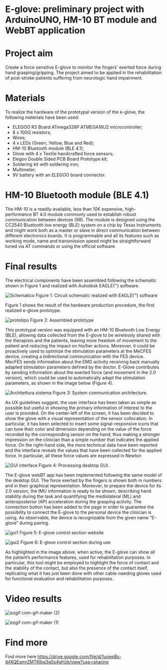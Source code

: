 # E-glove: preliminary project with ArduinoUNO, HM-10 BT module and WebBT application



# Project aim
Create a force sensitive E-glove to monitor the fingers' exerted force during hand grasping/gripping. The project aimed to be applied in the rehabilitation of post-stroke patients suffering from neurologic hand impairment.

# Materials
To realize the hardware of the prototypal version of the e-glove, the following materials have been used:
- ELEGOO R3 Board ATmega328P ATMEGA16U2 microcontroller; 
- 8 x 100Ω resistors;
- Wires;
- 4 x LEDs (Green, Yellow, Blue and Red);
- HM-10 Bluetooth module (BLE 4.1);
- Glove with 4 x Textile handcrafted force sensors;
- Elegoo Double Sided PCB Board Prototype kit;
- Soldering kit with soldering iron;
- Multimeter;
- 9V battery with an ELEGOO board connector.



# HM-10 Bluetooth module (BLE 4.1)
The HM-10 is a readily available, less than 10€ expensive, high-performance BT 4.0 module commonly used to establish robust communication between devices (98). The module is designed using the CC2540 Bluetooth low energy (BLE) system on a chip by Texas Instruments and might work both as a master or slave in direct communication between different electronics boards. It is programmable and all its features such as working mode, name and transmission speed might be straightforward tuned via AT commands or using the official software.


# Final results
The electrical components have been assembled following the schematic shown in Figure 1 and realized with Autodesk EAGLE(™) software.

![Schematico](https://user-images.githubusercontent.com/63125253/111863587-cf216180-895c-11eb-911e-cb5fafc0b5b8.png)
Figure 1: Circuit schematic realized with EAGLE(™) software


Figure 1 shows the result of the hardware production procedure, the first realized e-glove prototype.


![prototipo](https://user-images.githubusercontent.com/63125253/111863633-06900e00-895d-11eb-8d4b-499c15448271.png)
Figure 2: Assembled prototype

This prototypal version was equipped with an HM-10 Bluetooth Low Energy (BLE), allowing data collected from the E-glove to be wirelessly shared with the therapists and the patients, leaving more freedom of movement to the patient and reducing the impact on his/her actions. Moreover, it could be proactively used to optimize the stimulation parameters at the MeCFES device, creating a bidirectional communication with the FES device. MecFES sends information about the EMG activity receiving back manually adapted stimulation parameters defined by the doctor. E-Glove contributes by sending information about the exerted force (and movement in the 2.0 version), which could be used to automatically adapt the stimulation parameters, as shown in the image below (Figure 4). 


![Architettura sistema](https://user-images.githubusercontent.com/63125253/111864033-f9741e80-895e-11eb-9fad-053ab40a20f6.jpg)
Figure 3: System communication architecture.
 
As UX guidelines suggest, the user interface has been taken as simple as possible but useful in showing the primary information of interest to the user is provided. On the center-left of the screen, it has been decided to show the glove with a visual representation of the sensor collocation. In particular, it has been selected to insert some signal-responsive icons that can tune their color and dimension depending on the value of the force recorded by the corresponding sensor on the hand, thus making a stronger impression on the clinician than a simple number that indicates the applied force. 
On the right-hand side, the more technical data have been reported and the interface reveals the values that have been collected for the applied force. In particular, all these force values are expressed in Newton
 

![GUI interface](https://user-images.githubusercontent.com/63125253/111863651-1ad40b00-895d-11eb-8b5f-063f96d6486f.JPG)
Figure 4: Processing desktop GUI.

The E-glove webBT app has been implemented following the same model of the desktop GUI. The force exerted by the fingers is shown both in numbers and in their graphical representation. Moreover, to prepare the device for its 2.0 version, the IMU information is ready to be shown, describing hand stability during the task and quantifying the mediolateral (ML) and anteroposterior (AP) acceleration during the grasping activity.
The connection button has been added to the page in order to guarantee the possibility to connect the E-glove to the personal device the clinician is using. As observable, the device is recognizable from the given name “E-glove” during pairing.

![gui1](https://user-images.githubusercontent.com/63125253/111863755-b2d1f480-895d-11eb-8742-6d1666300b71.png)
Figure 5: E-glove control section website


![gui2](https://user-images.githubusercontent.com/63125253/111863759-b6657b80-895d-11eb-862d-1f53ca87df1a.png)
Figure 6: E-glove control section during use

As highlighted in the image above, when active, the E-glove can show all the patient’s performance features, used for rehabilitation purposes. 
In particular, this tool might be employed to highlight the force of contact and the stability of the contact, but also the presence of the contact itself, replicating what it has just been done with other cable-needing gloves used for functional evaluation and rehabilitation purposes. 

# Video results
![ezgif com-gif-maker (2)](https://user-images.githubusercontent.com/63125253/111863913-8074c700-895e-11eb-829b-16d1f9ed255b.gif)


![ezgif com-gif-maker (1)](https://user-images.githubusercontent.com/63125253/111863915-823e8a80-895e-11eb-83b8-8e5f6a06f19e.gif)

# Find more
Find more here https://drive.google.com/file/d/1uoepBs-jbf4QEqmrZMT6lbq3g0s4qHzk/view?usp=sharing


 
